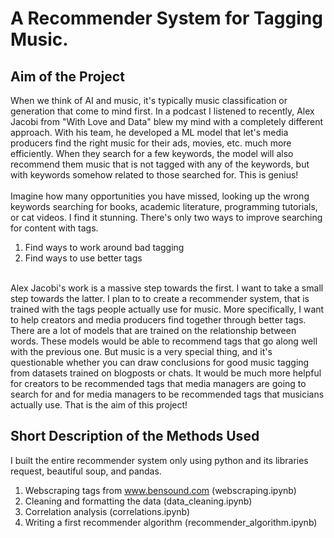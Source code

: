# A Recommender System for Tagging Music.

## Aim of the Project
When we think of AI and music, it's typically music classification or generation that come to mind first. In a podcast I listened to recently, Alex Jacobi from "With Love and Data" blew my mind with a completely different approach. With his team, he developed a ML model that let's media producers find the right music for their ads, movies, etc. much more efficiently. When they search for a few keywords, the model will also recommend them music that is not tagged with any of the keywords, but with keywords somehow related to those searched for. This is genius! <br>  <br>
Imagine how many opportunities you have missed, looking up the wrong keywords searching for books, academic literature, programming tutorials, or cat videos. I find it stunning. There's only two ways to improve searching for content with tags. 
1. Find ways to work around bad tagging
1. Find ways to use better tags
<br>
Alex Jacobi's work is a massive step towards the first. I want to take a small step towards the latter. I plan to to create a recommender system, that is trained with the tags people actually use for music. More specifically, I want to help creators and media producers find together through better tags. There are a lot of models that are trained on the relationship between words. These models would be able to recommend tags that go along well with the previous one. But music is a very special thing, and it's questionable whether you can draw conclusions for good music tagging from datasets trained on blogposts or chats. It would be much more helpful for creators to be recommended tags that media managers are going to search for and for media managers to be recommended tags that musicians actually use. That is the aim of this project!

## Short Description of the Methods Used
I built the entire recommender system only using python and its libraries request, beautiful soup, and pandas.
1. Webscraping tags from www.bensound.com (webscraping.ipynb)
2. Cleaning and formatting the data (data_cleaning.ipynb)
3. Correlation analysis (correlations.ipynb)
4. Writing a first recommender algorithm (recommender_algorithm.ipynb)
